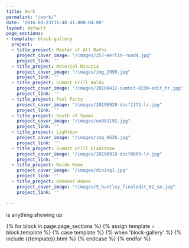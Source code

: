 ```yaml
---
title: Work
permalink: "/work/"
date: '2016-03-23T11:48:41.000-04:00'
layout: default
page_sections:
- template: block-gallery
  project:
  - title_project: Master of All Baths
    project_cover_image: "/images/257-merlin-road4.jpg"
    project_link: ''
  - title_project: Material Minutia
    project_cover_image: "/images/img_2990.jpg"
    project_link: ''
  - title_project: Summit Grill Waldo
    project_cover_image: "/images/20180412-summit-0230-edit_hr.jpg"
    project_link: ''
  - title_project: Pool Party
    project_cover_image: "/images/20190920-dscf1172-lr.jpg"
    project_link: ''
  - title_project: South of Summi
    project_cover_image: "/images/ex8b1192.jpg"
    project_link: ''
  - title_project: Lightbox
    project_cover_image: "/images/img_0626.jpg"
    project_link: ''
  - title_project: Summit Grill Gladstone
    project_cover_image: "/images/20190918-dscf0869-lr.jpg"
    project_link: ''
  - title_project: Waldo Home
    project_cover_image: "/images/dining1.jpg"
    project_link: ''
  - title_project: Hanover House
    project_cover_image: "/images/5_huntley_finaledit_62_sm.jpg"
    project_link: ''

---
```

<!-- --include feature_row-- -->
<div class="row" style="margin: 15px 0px;">
<p>is anything showing up</p>
{% for block in page.page_sections %}
    {% assign template = block.template %}
    {% case template %}
        {% when 'block-gallery' %}
{% include {{template}}.html %}
    {% endcase %}
{% endfor %}
</div>
